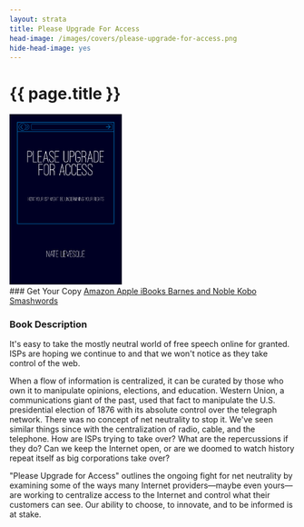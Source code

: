 ```yaml
---
layout: strata
title: Please Upgrade For Access
head-image: /images/covers/please-upgrade-for-access.png
hide-head-image: yes
---
```


# {{ page.title }}

<img src="/images/covers/please-upgrade-for-access.png" height="300px">
<br />
### Get Your Copy
<a class="button special" target="_blank" href="https://www.amazon.com/dp/B073WY96Q1" rel="noopener">
    Amazon
</a>
<a class="button special" target="_blank" href="https://itunes.apple.com/us/book/please-upgrade-for-access/id1259030223?mt=11" rel="noopener">
    Apple iBooks
</a>
<a class="button special" target="_blank" href="https://www.barnesandnoble.com/w/please-upgrade-for-access-nate-levesque/1126745637" rel="noopener">
    Barnes and Noble
</a>
<a class="button special" target="_blank" href="https://www.kobo.com/us/en/ebook/please-upgrade-for-access" rel="noopener">
    Kobo
</a>
<a class="button special" target="_blank" href="https://www.smashwords.com/books/view/735926" rel="noopener">
    Smashwords
</a>

### Book Description
It's easy to take the mostly neutral world of free speech online for granted. ISPs are hoping we continue to and that we won't notice as they take control of the web.

When a flow of information is centralized, it can be curated by those who own it to manipulate opinions, elections, and education. Western Union, a communications giant of the past, used that fact to manipulate the U.S. presidential election of 1876 with its absolute control over the telegraph network. There was no concept of net neutrality to stop it. We've seen similar things since with the centralization of radio, cable, and the telephone. How are ISPs trying to take over? What are the repercussions if they do? Can we keep the Internet open, or are we doomed to watch history repeat itself as big corporations take over?

"Please Upgrade for Access" outlines the ongoing fight for net neutrality by examining some of the ways many Internet providers—maybe even yours—are working to centralize access to the Internet and control what their customers can see. Our ability to choose, to innovate, and to be informed is at stake.
